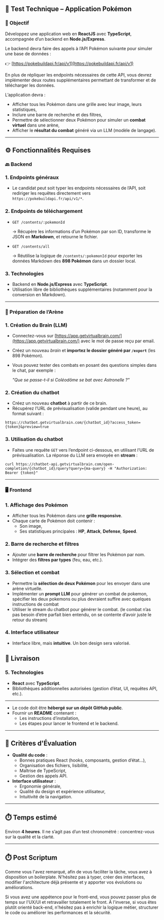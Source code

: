 ## 🧪 Test Technique – Application Pokémon

### 🎯 Objectif

Développez une application web en **ReactJS** avec **TypeScript**, accompagnée d’un backend en **Node.js/Express**.

Le backend devra faire des appels à l’API Pokémon suivante pour simuler une base de données :

👉 [https://pokebuildapi.fr/api/v1](https://pokebuildapi.fr/api/v1)

En plus de répliquer les endpoints nécessaires de cette API, vous devrez implémenter deux routes supplémentaires permettant de transformer et de télécharger les données.

L’application devra :

- Afficher tous les Pokémon dans une grille avec leur image, leurs statistiques,
- Inclure une barre de recherche et des filtres,
- Permettre de sélectionner deux Pokémon pour simuler un **combat virtuel** dans une arène,
- Afficher le **résultat du combat** généré via un LLM (modèle de langage).

---

## ⚙️ Fonctionnalités Requises

### 🔙 Backend

### 1. Endpoints généraux

- Le candidat peut soit typer les endpoints nécessaires de l’API, soit rediriger les requêtes directement vers `https://pokebuildapi.fr/api/v1/*`.

### 2. Endpoints de téléchargement

- `GET /contents/:pokemonId`

    → Récupère les informations d’un Pokémon par son ID, transforme le JSON en **Markdown**, et retourne le fichier.

- `GET /contents/all`

    → Réutilise la logique de `/contents/:pokemonId` pour exporter les données Markdown des **898 Pokémon** dans un dossier local.


### 3. Technologies

- Backend en **Node.js/Express** avec **TypeScript**.
- Utilisation libre de bibliothèques supplémentaires (notamment pour la conversion en Markdown).

---

### 🧠 Préparation de l’Arène

### 1. Création du Brain (LLM)

- Connectez-vous sur [https://app.getvirtualbrain.com/](https://app.getvirtualbrain.com/) avec le mot de passe reçu par email.
- Créez un nouveau *brain* et **importez le dossier généré par `/export`** (les 898 Pokémon).
- Vous pouvez tester des combats en posant des questions simples dans le chat, par exemple :

    *"Que se passe-t-il si Coléodôme se bat avec Astronelle ?"*


### 2. Création du chatbot

- Créez un nouveau **chatbot** à partir de ce brain.
- Récupérez l’URL de prévisualisation (valide pendant une heure), au format suivant :

```
https://chatbot.getvirtualbrain.com/{chatbot_id}?access_token={token}&preview=true
```

### 3. Utilisation du chatbot

- Faites une requête `GET` vers l’endpoint ci-dessous, en utilisant l’URL de prévisualisation. La réponse du LLM sera envoyée en **stream** :

```
curl https://chatbot-api.getvirtualbrain.com/open-completion/{chatbot_id}/query?query={ma-query} -H "Authorization: Bearer {token}"
```

---

### 🖥️ Frontend

### 1. Affichage des Pokémon

- Afficher tous les Pokémon dans une **grille responsive**.
- Chaque carte de Pokémon doit contenir :
    - Son image,
    - Ses statistiques principales : **HP**, **Attack**, **Defense**, **Speed**.

### 2. Barre de recherche et filtres

- Ajouter une **barre de recherche** pour filtrer les Pokémon par nom.
- Intégrer des **filtres par types** (feu, eau, etc.).

### 3. Sélection et combat

- Permettre la **sélection de deux Pokémon** pour les envoyer dans une arène virtuelle.
- Implémenter un **prompt LLM** pour générer un combat de pokemon, spécifier les deux pokemons ou plus devraient suffire avec quelques instructions de combat
- Utiliser le stream du chatbot pour générer le combat. (le combat n’as pas besoin d’etre parfait bien entendu, on se contente d’avoir juste le retour du stream)

### 4. Interface utilisateur

- Interface libre, mais **intuitive**. Un bon design sera valorisé.

## 🚚 Livraison

### 5. Technologies

- **React** avec **TypeScript**.
- Bibliothèques additionnelles autorisées (gestion d’état, UI, requêtes API, etc.).

---

- Le code doit être **hébergé sur un dépôt GitHub public**.
- Fournir un **README** contenant :
    - Les instructions d’installation,
    - Les étapes pour lancer le frontend et le backend.

---

## 🧠 Critères d'Évaluation

- **Qualité du code** :
    - Bonnes pratiques React (hooks, composants, gestion d’état…),
    - Organisation des fichiers, lisibilité,
    - Maîtrise de TypeScript,
    - Gestion des appels API.
- **Interface utilisateur** :
    - Ergonomie générale,
    - Qualité du design et expérience utilisateur,
    - Intuitivité de la navigation.

---

## ⏱️ Temps estimé

Environ **4 heures**. Il ne s’agit pas d’un test chronométré : concentrez-vous sur la qualité et la clarté.

---

## ⏱️ Post Scriptum

Comme vous l'avez remarqué, afin de vous faciliter la tâche, vous avez à disposition un boilerplate. N'hésitez pas à typer, créer des interfaces, modifier l'architecture déjà présente et y apporter vos évolutions ou améliorations.

Si vous avez une appétence pour le front-end, vous pouvez passer plus de temps sur l'UX/UI et retravailler totalement le front. À l'inverse, si vous êtes plutôt orienté back-end, n'hésitez pas à enrichir la logique métier, structurer le code ou améliorer les performances et la sécurité.